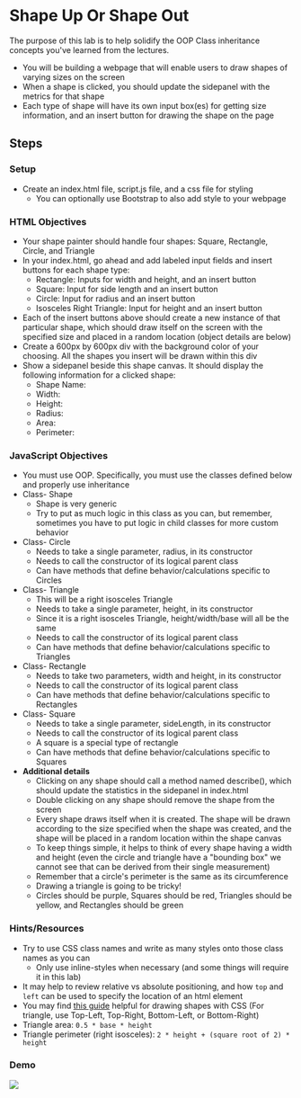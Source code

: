 # Shape Up Or Shape Out

The purpose of this lab is to help solidify the OOP Class inheritance concepts you've learned from the lectures.

- You will be building a webpage that will enable users to draw shapes of varying sizes on the screen
- When a shape is clicked, you should update the sidepanel with the metrics for that shape
- Each type of shape will have its own input box(es) for getting size information, and an insert button for drawing the shape on the page

## Steps

### Setup

- Create an index.html file, script.js file, and a css file for styling
  - You can optionally use Bootstrap to also add style to your webpage

### HTML Objectives

- Your shape painter should handle four shapes: Square, Rectangle, Circle, and Triangle
- In your index.html, go ahead and add labeled input fields and insert buttons for each shape type:
  - Rectangle: Inputs for width and height, and an insert button
  - Square: Input for side length and an insert button
  - Circle: Input for radius and an insert button
  - Isosceles Right Triangle: Input for height and an insert button
- Each of the insert buttons above should create a new instance of that particular shape, which should draw itself on the screen with the specified size and placed in a random location (object details are below)
- Create a 600px by 600px div with the background color of your choosing. All the shapes you insert will be drawn within this div
- Show a sidepanel beside this shape canvas. It should display the following information for a clicked shape:
  - Shape Name:
  - Width:
  - Height:
  - Radius:
  - Area:
  - Perimeter:

### JavaScript Objectives

- You must use OOP. Specifically, you must use the classes defined below and properly use inheritance
- Class- Shape
  - Shape is very generic
  - Try to put as much logic in this class as you can, but remember, sometimes you have to put logic in child classes for more custom behavior
- Class- Circle
  - Needs to take a single parameter, radius, in its constructor
  - Needs to call the constructor of its logical parent class
  - Can have methods that define behavior/calculations specific to Circles
- Class- Triangle
  - This will be a right isosceles Triangle
  - Needs to take a single parameter, height, in its constructor
  - Since it is a right isosceles Triangle, height/width/base will all be the same
  - Needs to call the constructor of its logical parent class
  - Can have methods that define behavior/calculations specific to Triangles
- Class- Rectangle
  - Needs to take two parameters, width and height, in its constructor
  - Needs to call the constructor of its logical parent class
  - Can have methods that define behavior/calculations specific to Rectangles
- Class- Square
  - Needs to take a single parameter, sideLength, in its constructor
  - Needs to call the constructor of its logical parent class
  - A square is a special type of rectangle
  - Can have methods that define behavior/calculations specific to Squares
- **Additional details**
  - Clicking on any shape should call a method named describe(), which should update the statistics in the sidepanel in index.html
  - Double clicking on any shape should remove the shape from the screen
  - Every shape draws itself when it is created. The shape will be drawn according to the size specified when the shape was created, and the shape will be placed in a random location within the shape canvas
  - To keep things simple, it helps to think of every shape having a width and height (even the circle and triangle have a "bounding box" we cannot see that can be derived from their single measurement)
  - Remember that a circle's perimeter is the same as its circumference
  - Drawing a triangle is going to be tricky!
  - Circles should be purple, Squares should be red, Triangles should be yellow, and Rectangles should be green

### Hints/Resources

- Try to use CSS class names and write as many styles onto those class names as you can
  - Only use inline-styles when necessary (and some things will require it in this lab)
- It may help to review relative vs absolute positioning, and how `top` and `left` can be used to specify the location of an html element
- You may find [this guide](https://css-tricks.com/examples/ShapesOfCSS/) helpful for drawing shapes with CSS (For triangle, use Top-Left, Top-Right, Bottom-Left, or Bottom-Right)
- Triangle area: `0.5 * base * height`
- Triangle perimeter (right isosceles): `2 * height + (square root of 2) * height`

### Demo

[![](http://img.youtube.com/vi/DXfDlDyofdk/0.jpg)](http://www.youtube.com/watch?v=DXfDlDyofdk)
